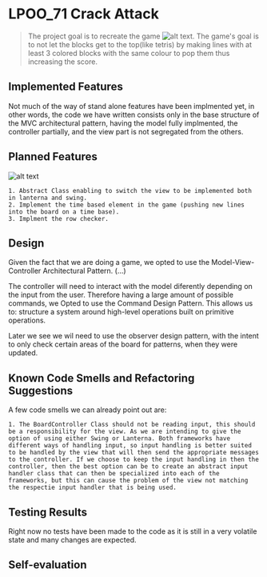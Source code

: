 
# LPOO_71 Crack Attack

> The project goal is to recreate the game ![alt text](http://www.aluminumangel.org/attack/ "Crack attack"). The game's goal is to not let the blocks get to the top(like tetris) by making lines with at least 3 colored blocks with the same colour to pop them thus increasing the score.

<!--
> Include here one or two paragraphs explaining the main idea of the project, followed by a sentence identifying who the authors are. 
-->

## Implemented Features

<!--
> This section should contain a list of implemented features and their descriptions. In the end of the section, include two or three screenshots that illustrate the most important features.
-->
Not much of the way of stand alone features have been implmented yet, in other words, the code we have written consists only in the base structure of the MVC architectural pattern, having the model fully implmented, the controller partially, and the view part is not segregated from the others.

## Planned Features

<!--
> This section is similar to the previous one but should list the features that are not yet implemented. Instead of screenshots you should include GUI mock-ups for the planned features.

-->
![alt text](http://aluminumangel.org/attack/screen_shot_0.jpg "Original GUI")

    1. Abstract Class enabling to switch the view to be implemented both in lanterna and swing.
    2. Implement the time based element in the game (pushing new lines into the board on a time base).
    3. Implment the row checker.

## Design

<!--
> This section should be organized in different subsections, each describing a different design problem that you had to solve during the project. Each subsection should be organized in four different parts: "Problem in Context", "The Pattern", "Implementation" and "Consequences".
-->
Given the fact that we are doing a game, we opted to use the Model-View-Controller Architectural Pattern.
(...)

The controller will need to interact with the model diferently depending on the input from the user. Therefore having a large amount of possible commands, we Opted to use the Command Design Pattern. This allows us to: structure a system around high-level operations built on primitive operations.

Later we see we wil need to use the observer design pattern, with the intent to only check certain areas of the board for patterns, when they were updated.

## Known Code Smells and Refactoring Suggestions

<!--
> This section should describe 3 to 5 different code smells that you have identified in your current implementation, and suggest ways in which the code could be refactored to eliminate them. Each smell and refactoring suggestions should be described in its own subsection.
-->
A few code smells we can already point out are:

    1. The BoardController Class should not be reading input, this should be a responsibility for the view. As we are intending to give the option of using either Swing or Lanterna. Both frameworks have different ways of handling input, so input handling is better suited to be handled by the view that will then send the appropriate messages to the controller. If we choose to keep the input handling in then the controller, then the best option can be to create an abstract input handler class that can then be specialized into each of the frameworks, but this can cause the problem of the view not matching the respectie input handler that is being used.

## Testing Results

<!--
> This section should contain screenshots of the main results of both the test coverage and mutation testing reports. It should also contain links to those reports in HTML format (you can copy the reports to the docs folder).
-->
Right now no tests have been made to the code as it is still in a very volatile state and many changes are expected.

## Self-evaluation

<!--
> In this section describe how the work regarding the project was divided between the students. In the event that members of the group do not agree on a work distribution, the group should send an email to the teacher explaining the disagreement.
>-->
